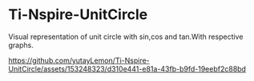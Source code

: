 # Ti-Nspire-UnitCircle
Visual representation of unit circle with sin,cos and tan.With respective graphs.


https://github.com/yutayLemon/Ti-Nspire-UnitCircle/assets/153248323/d310e441-e81a-43fb-b9fd-19eebf2c88bd

